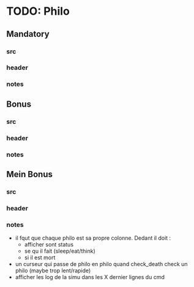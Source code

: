# **__TODO__: Philo**

## Mandatory

### src

### header

### notes

## Bonus

### src

### header

### notes

## Mein Bonus

### src

### header

### notes

 - il fqut que chaque philo est sa propre colonne. Dedant il doit : 
	- afficher sont status
	- se qu il fait (sleep/eat/think)
	- si il est mort
 - un curseur qui passe de philo en philo quand check_death check un philo (maybe trop lent/rapide)
 - afficher les log de la simu dans les X dernier lignes du cmd